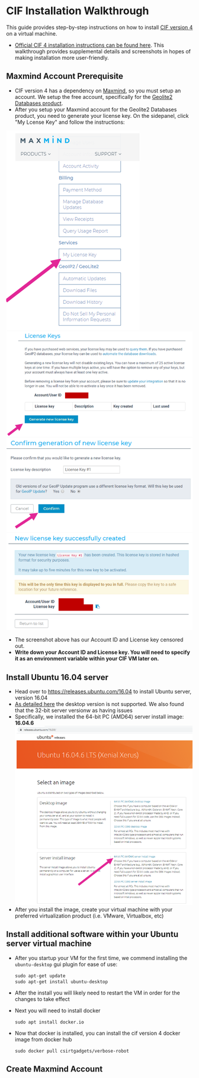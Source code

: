 # CIF Installation Walkthrough
This guide provides step-by-step instructions on how to install [CIF version 4](https://github.com/csirtgadgets/verbose-robot/wiki/The-CIFv4-Book) on a virtual machine.  
* [Official CIF 4 installation instructions can be found here](https://github.com/csirtgadgets/verbose-robot/wiki#the-easybutton).  This walkthrough provides supplemental details and screenshots in hopes of making installation more user-friendly.

## Maxmind Account Prerequisite
* CIF version 4 has a dependency on [Maxmind](https://www.maxmind.com/en/home), so you must setup an account.  We setup the free account, specifically for the [Geolite2 Databases product](https://dev.maxmind.com/geoip/geoip2/geolite2/).
* After you setup your Maxmind account for the Geolite2 Databases product, you need to generate your license key.  On the sidepanel, click "My Lcense Key" and follow the instructions:

![Maxmind My License Key link](https://github.com/neil-unomaha/CIF_CYBR_8950/blob/master/Assets/cif-install-walkthrough-assets/cif-maxmind-1.PNG)
![Maxmind Generate License Key Button](https://github.com/neil-unomaha/CIF_CYBR_8950/blob/master/Assets/cif-install-walkthrough-assets/cif-maxmind-2.PNG)
![Maxmind Generate License Key Cpnfirm](https://github.com/neil-unomaha/CIF_CYBR_8950/blob/master/Assets/cif-install-walkthrough-assets/cif-maxmind-3.PNG)
![Maxmind Generate License Key](https://github.com/neil-unomaha/CIF_CYBR_8950/blob/master/Assets/cif-install-walkthrough-assets/cif-maxmind-4.PNG)

* The screenshot above has our Account ID and License key censored out.  
* **Write down your Account ID and License key.  You will need to specify it as an environment variable within your CIF VM later on.**


## Install Ubuntu 16.04 server
* Head over to https://releases.ubuntu.com/16.04 to install Ubuntu server, version 16.04
* [As detailed here](https://github.com/csirtgadgets/verbose-robot/wiki/FAQ#ubuntu-lts-desktop) the desktop version is not supported.  We also found that the 32-bit server versionw as having issues
* Specifically, we installed the 64-bit PC (AMD64) server install image: **16.04.6**
![Screenshot of Ubuntu server download](https://github.com/neil-unomaha/CIF_CYBR_8950/blob/master/Assets/cif-install-walkthrough-assets/cif1.PNG)
* After you install the image, create your virtual machine with your preferred virtualization product (i.e. VMware, Virtualbox, etc)

## Install additional software within your Ubuntu server virtual machine
* After you startup your VM for the first time, we commend installing the `ubuntu-desktop` gui plugin for ease of use:

      sudo apt-get update
      sudo apt-get install ubuntu-desktop
* After the install you will likely need to restart the VM in order for the changes to take effect
* Next you will need to install docker

      sudo apt install docker.io
* Now that docker is installed, you can install the cif version 4 docker image from docker hub

      sudo docker pull csirtgadgets/verbose-robot
## Create Maxmind Account
